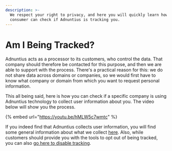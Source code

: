 ```yaml
---
description: >-
  We respect your right to privacy, and here you will quickly learn how you as a
  consumer can check if Adnuntius is tracking you.
---
```


# Am I Being Tracked?

Adnuntius acts as a processor to its customers, who control the data. That company should therefore be contacted for this purpose, and then we are able to support with the process. There's a practical reason for this: we do not share data across domains or companies, so we would first have to know what company or domain from which you want to request personal information.

This all being said, here is how you can check if a specific company is using Adnuntius technology to collect user information about you. The video below will show you the process. 

{% embed url="https://youtu.be/hMLW5c7wmtc" %}

If you indeed find that Adnuntius collects user information, you will find some general information about what we collect [here](https://docs.google.com/spreadsheets/d/1rCZPF_TWBkTgaYeQ9f-lhU8qL_J9eJrv1l1jjf0G9uQ/edit#gid=328667903). Also, while customers should provide you with the tools to opt out of being tracked, you can also [go here to disable tracking](https://adnuntius.com/resources/privacy-policy/). 

